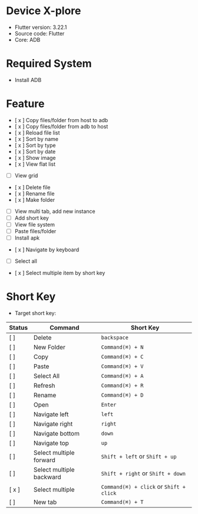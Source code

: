 # Device X-plore

- Flutter version: 3.22.1
- Source code: Flutter
- Core: ADB

# Required System
- Install ADB

# Feature
- [ x ] Copy files/folder from host to adb
- [ x ] Copy files/folder from adb to host
- [ x ] Reload file list
- [ x ] Sort by name
- [ x ] Sort by type
- [ x ] Sort by date
- [ x ] Show image
- [ x ] View flat list
- [  ] View grid 
- [ x ] Delete file
- [ x ] Rename file
- [ x ] Make folder
- [  ] View multi tab, add new instance
- [  ] Add short key
- [  ] View file system 
- [  ] Paste files/folder
- [  ] Install apk
- [ x ] Navigate by keyboard
- [  ] Select all
- [ x ] Select multiple item by short key

# Short Key

- Target short key:

Status | Command | Short Key
---|--- | ---
[ ] | Delete| `backspace`
[ ] | New Folder | `Command(⌘) + N`
[ ] | Copy | `Command(⌘) + C`
[ ] | Paste | `Command(⌘) + V`
[ ] | Select All | `Command(⌘) + A`
[ ] | Refresh | `Command(⌘) + R`
[ ] | Rename | `Command(⌘) + D`
[ ] | Open | `Enter`
[ ] | Navigate left | `left`
[ ] | Navigate right | `right`
[ ] | Navigate bottom | `down`
[ ] | Navigate top | `up`
[ ] | Select multiple forward | `Shift + left` or `Shift + up`
[ ] | Select multiple backward | `Shift + right` or `Shift + down`
[ x ] | Select multiple  | `Command(⌘) + click` or `Shift + click`
[ ] | New tab  | `Command(⌘) + T`

